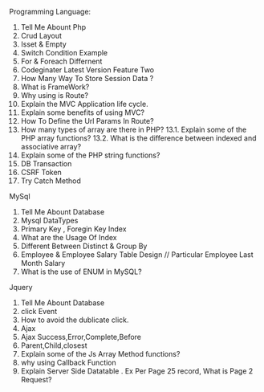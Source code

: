 
Programming Language:

1. Tell Me Abount Php
2. Crud Layout       
3. Isset & Empty 
4. Switch Condition Example
5. For & Foreach Differnent
6. Codeginater Latest Version Feature Two
7. How Many Way To Store Session Data ?
8. What is FrameWork?
9. Why using is Route?
10. Explain the MVC Application life cycle.
11. Explain some benefits of using MVC?
12. How To Define the Url Params In Route?
13. How many types of array are there in PHP?
  13.1. Explain some of the PHP array functions?
  13.2. What is the difference between indexed and associative array?
14. Explain some of the PHP string functions?
15. DB Transaction 
16. CSRF Token
17. Try Catch Method



MySql

1. Tell Me Abount Database
2.  Mysql DataTypes
3. Primary Key , Foregin Key Index 
4. What are the Usage Of Index 
5. Different Between  Distinct & Group By
6. Employee & Employee Salary Table Design  //  Particular Employee Last Month Salary
7. What is the use of ENUM in MySQL?


Jquery

1. Tell Me Abount Database
2. click Event
3. How to avoid  the  dublicate click.
4. Ajax
5. Ajax Success,Error,Complete,Before
6. Parent,Child,closest
7. Explain some of the Js Array Method functions?
8. why using Callback Function
9. Explain Server Side Datatable .  Ex Per Page 25 record, What is Page 2 Request?







